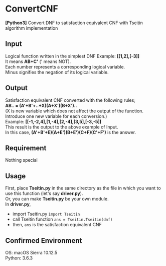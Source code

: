 # ConvertCNF
**[Python3]** Convert DNF to satisfaction equivalent CNF with Tseitin algorithm implementation

## Input
Logical function written in the simplest DNF 
Example: **[[1,2],[-3]]**  
  It means **AB+C'** (' means NOT).  
  Each number represents a corresponding logical variable.  
  Minus signifies the negation of its logical variable.  

## Output
Satisfaction equivalent CNF converted with the following rules;  
**AB.. = (A'+B'+..+X)(A+X')(B+X')..**  
(X is new variable which does not affect the output of the function.
Introduce one new variable for each conversion.)  
Example: **[[-1,-2,4],[1,-4],[2,-4],[3,5],[-3,-5]]**   
  This result is the output to the above example of Input.  
  In this case, **(A'+B'+E)(A+E')(B+E')(C+F)(C'+F')** is the answer.

## Requirement
Nothing special

## Usage
First, place **Tseitin.py** in the same directory as the file in which 
you want to use this function (let's say **driver.py**).  
Or, you can make **Tseitin.py** be your own module.  
In **driver.py**,
- import Tseitin.py `import Tseitin`
- call Tseitin function `ans = Tseitin.Tseitin(dnf)`
- then, `ans` is the satisfaction equivalent CNF

## Confirmed Environment
OS: macOS Sierra 10.12.5  
Python: 3.6.3
